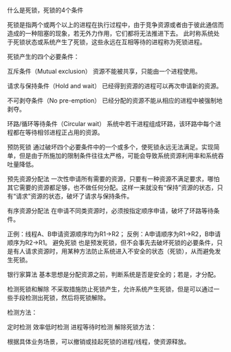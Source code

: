 什么是死锁，死锁的4个条件

死锁是指两个或两个以上的进程在执行过程中，由于竞争资源或者由于彼此通信而造成的一种阻塞的现象，若无外力作用，它们都将无法推进下去。 此时称系统处于死锁状态或系统产生了死锁，这些永远在互相等待的进程称为死锁进程。

死锁产生的四个必要条件：

互斥条件（Mutual exclusion）
资源不能被共享，只能由一个进程使用。

请求与保持条件（Hold and wait）
已经得到资源的进程可以再次申请新的资源。

不可剥夺条件（No pre-emption）
已经分配的资源不能从相应的进程中被强制地剥夺。

环路/循环等待条件（Circular wait）
系统中若干进程组成环路，该环路中每个进程都在等待相邻进程正占用的资源。

预防死锁
通过破坏四个必要条件中的一个或多个，使死锁永远无法满足。实现简单，但是由于所施加的限制条件往往太严格，可能会导致系统资源利用率和系统吞吐量降低。

预先资源分配法
一次性申请所有需要的资源，只要有一种资源不满足要求，哪怕其它需要的资源都足够，也不做任何分配。这样一来就没有“保持”资源的状态，只有“请求”资源的状态，破坏了请求与保持条件。

有序资源分配法
在申请不同类资源时，必须按指定顺序申请，破坏了环路等待条件。

正例：线程A、B申请资源顺序均为R1->R2；
反例：A申请顺序为R1->R2，B申请顺序为R2->R1。
避免死锁
也是预发死锁，但不会事先去破坏死锁的必要条件，只是有人请求资源时，用某种方法防止系统进入不安全的状态（死锁），从而避免发生死锁。

银行家算法
基本思想是分配资源之前，判断系统是否是安全的；若是，才分配。

检测死锁和解除
不采取措施防止死锁产生，允许系统产生死锁，但是可以通过一些手段检测出死锁，然后将死锁解除。

检测方法：

定时检测
效率低时检测
进程等待时检测
解除死锁方法：

根据具体业务场景，可以撤销或挂起死锁的进程/线程，使资源释放。
